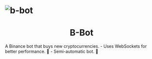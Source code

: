 # ![b-bot](https://github.com/Creazycreator/B-Bot/assets/77204986/cb6ab57a-cbc4-4246-b057-238b8411f4b2)

<h1 align="center">B-Bot</h1>
A Binance bot that buys new cryptocurrencies.
  - Uses WebSockets for better performance. 🚀
  - Semi-automatic bot. 🤖
